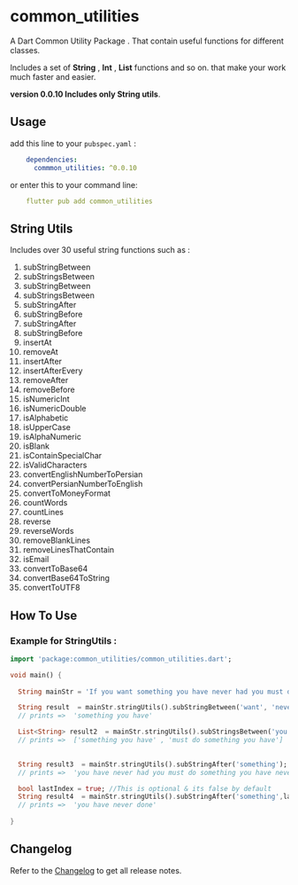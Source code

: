 # common_utilities

A Dart Common Utility Package . That contain useful functions for different classes.

Includes a set of **String** , **Int** , **List** functions and so on. that make your work much faster and easier.

**version 0.0.10  Includes only String utils**.

## Usage

add this line to your `pubspec.yaml` :

```yaml
    dependencies:
      commmon_utilities: ^0.0.10
```

or enter this to your command line: 

```yaml
    flutter pub add common_utilities
```


## String Utils
Includes over 30 useful string functions such as :

1. subStringBetween
1. subStringsBetween
1. subStringBetween
1. subStringsBetween
1. subStringAfter
1. subStringBefore
1. subStringAfter
1. subStringBefore
1. insertAt
1. removeAt
1. insertAfter
1. insertAfterEvery
1. removeAfter
1. removeBefore
1. isNumericInt
1. isNumericDouble
1. isAlphabetic
1. isUpperCase
1. isAlphaNumeric
1. isBlank
1. isContainSpecialChar
1. isValidCharacters
1. convertEnglishNumberToPersian
1. convertPersianNumberToEnglish
1. convertToMoneyFormat
1. countWords
1. countLines
1. reverse
1. reverseWords
1. removeBlankLines
1. removeLinesThatContain
1. isEmail
1. convertToBase64
1. convertBase64ToString
1. convertToUTF8

## How To Use
### Example for StringUtils :

```dart
import 'package:common_utilities/common_utilities.dart';

void main() {
  
  String mainStr = 'If you want something you have never had you must do something you have never done';

  String result  = mainStr.stringUtils().subStringBetween('want', 'never');
  // prints =>  'something you have'

  List<String> result2  = mainStr.stringUtils().subStringsBetween('you', 'never');
  // prints =>  ['something you have' , 'must do something you have']

  
  String result3  = mainStr.stringUtils().subStringAfter('something');
  // prints =>  'you have never had you must do something you have never done'

  bool lastIndex = true; //This is optional & its false by default
  String result4  = mainStr.stringUtils().subStringAfter('something',lastIndex);
  // prints =>  'you have never done'
  
}
```

## Changelog

Refer to the [Changelog](https://pub.dev/packages/common_utilities/changelog) to get all release notes.